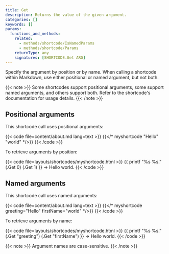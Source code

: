 ```yaml
---
title: Get
description: Returns the value of the given argument.
categories: []
keywords: []
params:
  functions_and_methods:
    related:
      - methods/shortcode/IsNamedParams
      - methods/shortcode/Params
    returnType: any
    signatures: [SHORTCODE.Get ARG]
---
```


Specify the argument by position or by name. When calling a shortcode within Markdown, use either positional or named argument, but not both.

{{< note >}}
Some shortcodes support positional arguments, some support named arguments, and others support both. Refer to the shortcode's documentation for usage details.
{{< /note >}}

## Positional arguments

This shortcode call uses positional arguments:

{{< code file=content/about.md lang=text >}}
{{</* myshortcode "Hello" "world" */>}}
{{< /code >}}

To retrieve arguments by position:

{{< code file=layouts/shortcodes/myshortcode.html >}}
{{ printf "%s %s." (.Get 0) (.Get 1) }} → Hello world.
{{< /code >}}

## Named arguments

This shortcode call uses named arguments:

{{< code file=content/about.md lang=text >}}
{{</* myshortcode greeting="Hello" firstName="world" */>}}
{{< /code >}}

To retrieve arguments by name:

{{< code file=layouts/shortcodes/myshortcode.html >}}
{{ printf "%s %s." (.Get "greeting") (.Get "firstName") }} → Hello world.
{{< /code >}}

{{< note >}}
Argument names are case-sensitive.
{{< /note >}}
